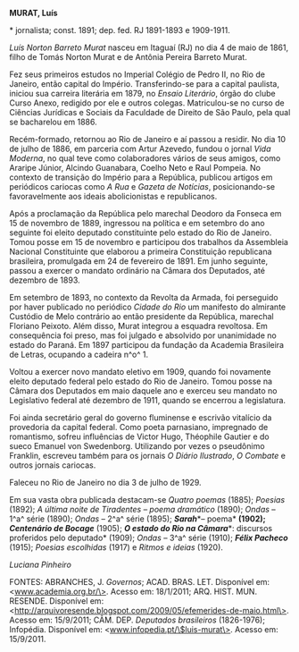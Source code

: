 **MURAT, Luís**

\* jornalista; const. 1891; dep. fed. RJ 1891-1893 e 1909-1911.

*Luís Norton Barreto Murat* nasceu em Itaguaí (RJ) no dia 4 de maio de
1861, filho de Tomás Norton Murat e de Antônia Pereira Barreto Murat.

Fez seus primeiros estudos no Imperial Colégio de Pedro II, no Rio de
Janeiro, então capital do Império. Transferindo-se para a capital
paulista, iniciou sua carreira literária em 1879, no *Ensaio Literário*,
órgão do clube Curso Anexo, redigido por ele e outros colegas.
Matriculou-se no curso de Ciências Jurídicas e Sociais da Faculdade de
Direito de São Paulo, pela qual se bacharelou em 1886.

Recém-formado, retornou ao Rio de Janeiro e aí passou a residir. No dia
10 de julho de 1886, em parceria com Artur Azevedo, fundou o jornal
*Vida Moderna*, no qual teve como colaboradores vários de seus amigos,
como Araripe Júnior, Alcindo Guanabara, Coelho Neto e Raul Pompeia. No
contexto de transição do Império para a República, publicou artigos em
periódicos cariocas como *A Rua* e *Gazeta de Notícias*, posicionando-se
favoravelmente aos ideais abolicionistas e republicanos.

Após a proclamação da República pelo marechal Deodoro da Fonseca em 15
de novembro de 1889, ingressou na política e em setembro do ano seguinte
foi eleito deputado constituinte pelo estado do Rio de Janeiro. Tomou
posse em 15 de novembro e participou dos trabalhos da Assembleia
Nacional Constituinte que elaborou a primeira Constituição republicana
brasileira, promulgada em 24 de fevereiro de 1891. Em junho seguinte,
passou a exercer o mandato ordinário na Câmara dos Deputados, até
dezembro de 1893.

Em setembro de 1893, no contexto da Revolta da Armada, foi perseguido
por haver publicado no periódico *Cidade do Rio* um manifesto do
almirante Custódio de Melo contrário ao então presidente da República,
marechal Floriano Peixoto. Além disso, Murat integrou a esquadra
revoltosa. Em consequência foi preso, mas foi julgado e absolvido por
unanimidade no estado do Paraná. Em 1897 participou da fundação da
Academia Brasileira de Letras, ocupando a cadeira n^o^ 1.

Voltou a exercer novo mandato eletivo em 1909, quando foi novamente
eleito deputado federal pelo estado do Rio de Janeiro. Tomou posse na
Câmara dos Deputados em maio daquele ano e exerceu seu mandato no
Legislativo federal até dezembro de 1911, quando se encerrou a
legislatura.

Foi ainda secretário geral do governo fluminense e escrivão vitalício da
provedoria da capital federal. Como poeta parnasiano, impregnado de
romantismo, sofreu influências de Victor Hugo, Théophile Gautier e do
sueco Emanuel von Swedenborg. Utilizando por vezes o pseudônimo
Franklin, escreveu também para os jornais *O Diário Ilustrado*, *O
Combate* e outros jornais cariocas.

Faleceu no Rio de Janeiro no dia 3 de julho de 1929.

Em sua vasta obra publicada destacam-se *Quatro poemas* (1885);
*Poesias* (1892); *A última noite de Tiradentes – poema dramático*
(1890); *Ondas* – 1^a^ série (1890); *Ondas –* 2^a^ série (1895);
***Sarah****– poema* **(1902); *Centenário de Bocage*** (1905); ***O
estado do Rio na Câmara****: discursos proferidos pelo deputado* (1909);
*Ondas –* 3^a^ série (1910); ***Félix Pacheco*** (1915); *Poesias
escolhidas* (1917) e *Ritmos e ideias* (1920).

*Luciana Pinheiro*

FONTES: ABRANCHES, J. *Governos*; ACAD. BRAS. LET. Disponível em:
\<www.academia.org.br/\>. Acesso em: 18/1/2011; ARQ. HIST. MUN. RESENDE.
Disponível em:
\<http://arquivoresende.blogspot.com/2009/05/efemerides-de-maio.html\>.
Acesso em: 15/9/2011; CÂM. DEP. *Deputados brasileiros* (1826-1976);
Infopédia. Disponível em: \<www.infopedia.pt/\$luis-murat\>. Acesso em:
15/9/2011.
